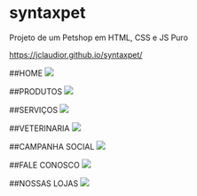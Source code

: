 # syntaxpet

Projeto de um Petshop em HTML, CSS e JS Puro

https://jclaudior.github.io/syntaxpet/

##HOME 
<img src="https://uploaddeimagens.com.br/images/003/327/474/full/home.png?1625791353">

##PRODUTOS
<img src="https://uploaddeimagens.com.br/images/003/327/475/full/produtos.png?1625791445">

##SERVIÇOS 
<img src="https://uploaddeimagens.com.br/images/003/327/482/full/servicos.png?1625791535">

##VETERINARIA
<img src="https://uploaddeimagens.com.br/images/003/327/483/full/veterinaria.png?1625791598">

##CAMPANHA SOCIAL
<img src="https://uploaddeimagens.com.br/images/003/327/484/full/campanhaSociais.png?1625791665">

##FALE CONOSCO
<img src="https://uploaddeimagens.com.br/images/003/327/485/full/faleConosco.png?1625791728">


##NOSSAS LOJAS
<img src="https://uploaddeimagens.com.br/images/003/327/487/full/NossasLojas.png?1625791827">

